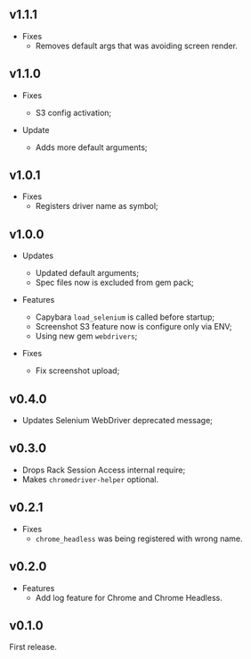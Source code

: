 ## v1.1.1

- Fixes
  - Removes default args that was avoiding screen render.

## v1.1.0

- Fixes
  - S3 config activation;

- Update
  - Adds more default arguments;

## v1.0.1

- Fixes
  - Registers driver name as symbol;

## v1.0.0

- Updates
  - Updated default arguments;
  - Spec files now is excluded from gem pack;

- Features
  - Capybara `load_selenium` is called before startup;
  - Screenshot S3 feature now is configure only via ENV;
  - Using new gem `webdrivers`;

- Fixes
  - Fix screenshot upload;

## v0.4.0

- Updates Selenium WebDriver deprecated message;

## v0.3.0

- Drops Rack Session Access internal require;
- Makes `chromedriver-helper` optional.

## v0.2.1

- Fixes
  - `chrome_headless` was being registered with wrong name.

## v0.2.0

- Features
  - Add log feature for Chrome and Chrome Headless.

## v0.1.0

First release.
